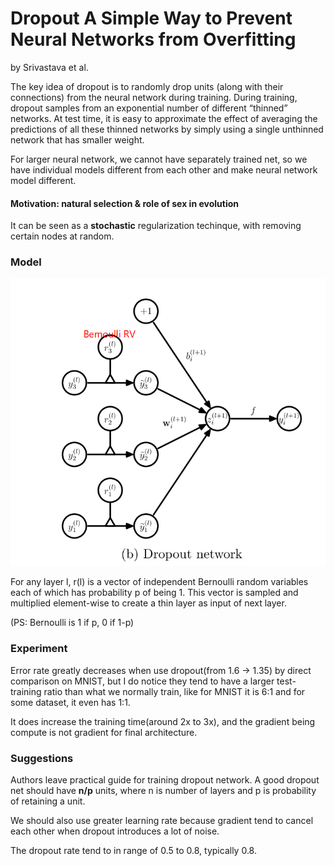 # Dropout A Simple Way to Prevent Neural Networks from Overfitting
by Srivastava et al.

The key idea of dropout is to randomly drop units (along with their connections) from the neural network during training. During training, dropout samples from an exponential number of different “thinned” networks. At test time, it is easy to approximate the effect of averaging the predictions of all these thinned networks by simply using a single unthinned network that has smaller weight.

For larger neural network, we cannot have separately trained net, so we have individual models different from each other and make neural network model different. 

#### Motivation: natural selection & role of sex in evolution 
It can be seen as a **stochastic** regularization techinque, with removing certain nodes at random. 

### Model
![alt text](https://raw.githubusercontent.com/KeplerC/keplerc.github.io/master/_posts/img/1225.png "Logo Title Text 1")

For any layer l, r(l) is a vector of independent Bernoulli random variables each of which has probability p of being 1. This vector is sampled and multiplied element-wise to create a thin layer as input of next layer. 

(PS: Bernoulli is 1 if p, 0 if 1-p)

### Experiment
Error rate greatly decreases when use dropout(from 1.6 -> 1.35) by direct comparison on MNIST, but I do notice they tend to have a larger test-training ratio than what we normally train, like for MNIST it is 6:1 and for some dataset, it even has 1:1. 

It does increase the training time(around 2x to 3x), and the gradient being compute is not gradient for final architecture. 

### Suggestions 
Authors leave practical guide for training dropout network. A good dropout net should have **n/p** units, where n is number of layers and p is probability of retaining a unit.

We should also use greater learning rate because gradient tend to cancel each other when dropout introduces a lot of noise. 

The dropout rate tend to in range of 0.5 to 0.8, typically 0.8. 
